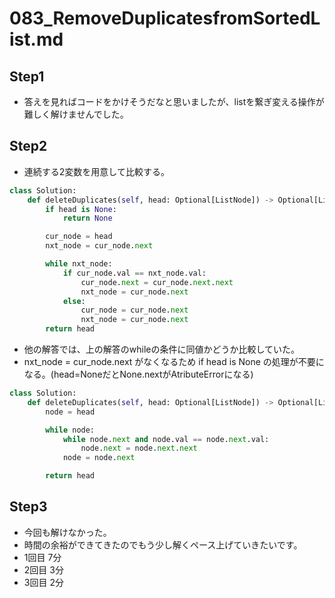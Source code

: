 # 083_RemoveDuplicatesfromSortedList.md

## Step1

- 答えを見ればコードをかけそうだなと思いましたが、listを繋ぎ変える操作が難しく解けませんでした。

## Step2

- 連続する2変数を用意して比較する。
  
```python
class Solution:
    def deleteDuplicates(self, head: Optional[ListNode]) -> Optional[ListNode]:
        if head is None:
            return None

        cur_node = head
        nxt_node = cur_node.next

        while nxt_node:
            if cur_node.val == nxt_node.val:
                cur_node.next = cur_node.next.next
                nxt_node = cur_node.next
            else:
                cur_node = cur_node.next
                nxt_node = cur_node.next
        return head
```

- 他の解答では、上の解答のwhileの条件に同値かどうか比較していた。
- nxt_node = cur_node.next がなくなるため if head is None の処理が不要になる。(head=NoneだとNone.nextがAtributeErrorになる)

```python
class Solution:
    def deleteDuplicates(self, head: Optional[ListNode]) -> Optional[ListNode]:
        node = head

        while node:
            while node.next and node.val == node.next.val:
                node.next = node.next.next
            node = node.next

        return head
```

## Step3

- 今回も解けなかった。
- 時間の余裕ができてきたのでもう少し解くペース上げていきたいです。
- 1回目 7分
- 2回目 3分
- 3回目 2分
